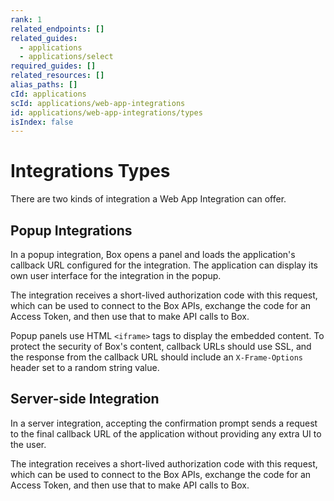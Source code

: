 ```yaml
---
rank: 1
related_endpoints: []
related_guides:
  - applications
  - applications/select
required_guides: []
related_resources: []
alias_paths: []
cId: applications
scId: applications/web-app-integrations
id: applications/web-app-integrations/types
isIndex: false
---
```

# Integrations Types

There are two kinds of integration a Web App Integration can offer.

## Popup Integrations

In a popup integration, Box opens a panel and loads the application's callback
URL configured for the integration. The application can display its own user
interface for the integration in the popup.

The integration receives a short-lived authorization code with this request,
which can be used to connect to the Box APIs, exchange the code for an Access
Token, and then use that to make API calls to Box.

<Message warning>

Popup panels use HTML `<iframe>` tags to display the embedded content. To
protect the security of Box's content, callback URLs should use SSL, and the
response from the callback URL should include an `X-Frame-Options` header set
to a random string value.

</Message>

## Server-side Integration

In a server integration, accepting the confirmation prompt sends a request to
the final callback URL of the application without providing any extra UI to the
user.

The integration receives a short-lived authorization code with this request,
which can be used to connect to the Box APIs, exchange the code for an Access
Token, and then use that to make API calls to Box.
